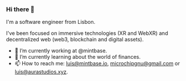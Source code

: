 ### Hi there 👋

I'm a software engineer from Lisbon. 

I've been focused on immersive technologies (XR and WebXR) and decentralized web (web3, blockchain and digital assets).

- 🔭 I’m currently working at @mintbase.
- 🌱 I’m currently learning about the world of finances.
- 📫 How to reach me: luis@mintbase.io, microchipgnu@gmail.com or luis@aurastudios.xyz.

